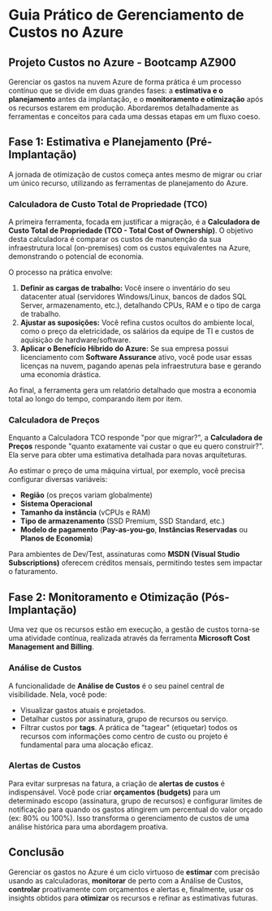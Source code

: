 # Guia Prático de Gerenciamento de Custos no Azure

## Projeto Custos no Azure - Bootcamp AZ900

Gerenciar os gastos na nuvem Azure de forma prática é um processo contínuo que se divide em duas grandes fases: a **estimativa e o planejamento** antes da implantação, e o **monitoramento e otimização** após os recursos estarem em produção. Abordaremos detalhadamente as ferramentas e conceitos para cada uma dessas etapas em um fluxo coeso.

## Fase 1: Estimativa e Planejamento (Pré-Implantação)

A jornada de otimização de custos começa antes mesmo de migrar ou criar um único recurso, utilizando as ferramentas de planejamento do Azure.

### Calculadora de Custo Total de Propriedade (TCO)

A primeira ferramenta, focada em justificar a migração, é a **Calculadora de Custo Total de Propriedade (TCO - Total Cost of Ownership)**. O objetivo desta calculadora é comparar os custos de manutenção da sua infraestrutura local (on-premises) com os custos equivalentes na Azure, demonstrando o potencial de economia.

O processo na prática envolve:
1.  **Definir as cargas de trabalho:** Você insere o inventário do seu datacenter atual (servidores Windows/Linux, bancos de dados SQL Server, armazenamento, etc.), detalhando CPUs, RAM e o tipo de carga de trabalho.
2.  **Ajustar as suposições:** Você refina custos ocultos do ambiente local, como o preço da eletricidade, os salários da equipe de TI e custos de aquisição de hardware/software.
3.  **Aplicar o Benefício Híbrido do Azure:** Se sua empresa possui licenciamento com **Software Assurance** ativo, você pode usar essas licenças na nuvem, pagando apenas pela infraestrutura base e gerando uma economia drástica.

Ao final, a ferramenta gera um relatório detalhado que mostra a economia total ao longo do tempo, comparando item por item.

### Calculadora de Preços

Enquanto a Calculadora TCO responde "por que migrar?", a **Calculadora de Preços** responde "quanto exatamente vai custar o que eu quero construir?". Ela serve para obter uma estimativa detalhada para novas arquiteturas.

Ao estimar o preço de uma máquina virtual, por exemplo, você precisa configurar diversas variáveis:
* **Região** (os preços variam globalmente)
* **Sistema Operacional**
* **Tamanho da instância** (vCPUs e RAM)
* **Tipo de armazenamento** (SSD Premium, SSD Standard, etc.)
* **Modelo de pagamento** (**Pay-as-you-go**, **Instâncias Reservadas** ou **Planos de Economia**)

Para ambientes de Dev/Test, assinaturas como **MSDN (Visual Studio Subscriptions)** oferecem créditos mensais, permitindo testes sem impactar o faturamento.

## Fase 2: Monitoramento e Otimização (Pós-Implantação)

Uma vez que os recursos estão em execução, a gestão de custos torna-se uma atividade contínua, realizada através da ferramenta **Microsoft Cost Management and Billing**.

### Análise de Custos

A funcionalidade de **Análise de Custos** é o seu painel central de visibilidade. Nela, você pode:
* Visualizar gastos atuais e projetados.
* Detalhar custos por assinatura, grupo de recursos ou serviço.
* Filtrar custos por **tags**. A prática de "tagear" (etiquetar) todos os recursos com informações como centro de custo ou projeto é fundamental para uma alocação eficaz.

### Alertas de Custos

Para evitar surpresas na fatura, a criação de **alertas de custos** é indispensável. Você pode criar **orçamentos (budgets)** para um determinado escopo (assinatura, grupo de recursos) e configurar limites de notificação para quando os gastos atingirem um percentual do valor orçado (ex: 80% ou 100%). Isso transforma o gerenciamento de custos de uma análise histórica para uma abordagem proativa.

## Conclusão

Gerenciar os gastos no Azure é um ciclo virtuoso de **estimar** com precisão usando as calculadoras, **monitorar** de perto com a Análise de Custos, **controlar** proativamente com orçamentos e alertas e, finalmente, usar os insights obtidos para **otimizar** os recursos e refinar as estimativas futuras.
